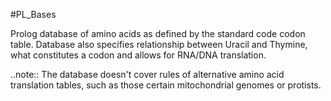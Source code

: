 #PL_Bases

Prolog database of amino acids as defined by the standard code codon table.
Database also specifies relationship between Uracil and Thymine,
what constitutes a codon and allows for RNA/DNA translation.

..note::
  The database doesn't cover rules of alternative amino acid translation
  tables, such as those certain mitochondrial genomes or protists.


